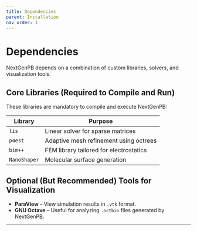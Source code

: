 ```yaml
---
title: Dependencies
parent: Installation
nav_order: 1
---
```



# Dependencies

NextGenPB depends on a combination of custom libraries, solvers, and visualization tools.

##  Core Libraries (Required to Compile and Run)

These libraries are mandatory to compile and execute NextGenPB:

| Library | Purpose |
|--------|---------|
| `lis` | Linear solver for sparse matrices |
| `p4est` | Adaptive mesh refinement using octrees |
| `bim++` | FEM library tailored for electrostatics |
| `NanoShaper` | Molecular surface generation |


## Optional (But Recommended) Tools for Visualization

- **ParaView** – View simulation results in `.vtk` format.
- **GNU Octave** – Useful for analyzing `.octbin` files generated by NextGenPB.

---


